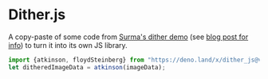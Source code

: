 # Dither.js
A copy-paste of some code from [Surma's dither demo](https://surma.dev/lab/ditherpunk/lab.html) (see [blog post for info](https://surma.dev/things/ditherpunk)) to turn it into its own JS library.

```js
import {atkinson, floydSteinberg} from "https://deno.land/x/dither_js@v0.0.1/mod.js"; // see mod.js for the names of the dithering algorithms that are exported
let ditheredImageData = atkinson(imageData);
```
